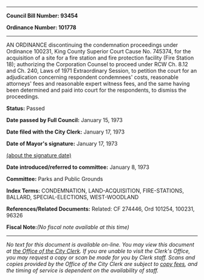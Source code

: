 

********

**Council Bill Number: 93454**
   
**Ordinance Number: 101778**
********

 AN ORDINANCE discontinuing the condemnation proceedings under Ordinance 100231, King County Superior Court Cause No. 745374, for the acquisition of a site for a fire station and fire protection facility (Fire Station 18); authorizing the Corporation Counsel to proceed under RCW Ch. 8.12 and Ch. 240, Laws of 1971 Extraordinary Session, to petition the court for an adjudication concerning respondent condemnees' costs, reasonable attorneys' fees and reasonable expert witness fees, and the same having been determined and paid into court for the respondents, to dismiss the proceedings.

**Status:** Passed
   
**Date passed by Full Council:** January 15, 1973
   
**Date filed with the City Clerk:** January 17, 1973
   
**Date of Mayor's signature:** January 17, 1973
   
[(about the signature date)](/~public/approvaldate.htm)
   
   
   
**Date introduced/referred to committee:** January 8, 1973
   
**Committee:** Parks and Public Grounds
   
   
**Index Terms:** CONDEMNATION, LAND-ACQUISITION, FIRE-STATIONS, BALLARD, SPECIAL-ELECTIONS, WEST-WOODLAND

**References/Related Documents:** Related: CF 274446, Ord 101254, 100231, 96326

**Fiscal Note:**_(No fiscal note available at this time)_
********

_No text for this document is available on-line. You may view this document at [the Office of the City Clerk](http://www.seattle.gov/leg/clerk/contactUs.htm). If you are unable to visit the Clerk's Office, you may request a copy or scan be made for you by Clerk staff. Scans and copies provided by the Office of the City Clerk are subject to [copy fees](http://clerk.seattle.gov/~public/clerkfees.htm), and the timing of service is dependent on the availability of staff._

